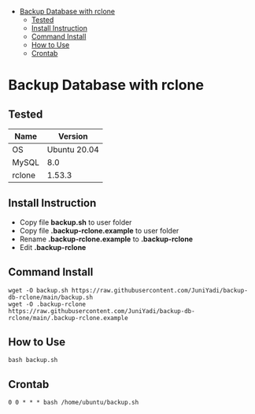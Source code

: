 - [Backup Database with rclone](#backup-database-with-rclone)
  - [Tested](#tested)
  - [Install Instruction](#install-instruction)
  - [Command Install](#command-install)
  - [How to Use](#how-to-use)
  - [Crontab](#crontab)

# Backup Database with rclone

## Tested
| Name   | Version      |
|--------|--------------|
| OS     | Ubuntu 20.04 |
| MySQL  | 8.0          |
| rclone | 1.53.3       |

## Install Instruction

- Copy file **backup.sh** to user folder
- Copy file **.backup-rclone.example** to user folder
- Rename **.backup-rclone.example** to **.backup-rclone**
- Edit **.backup-rclone**

## Command Install

```
wget -O backup.sh https://raw.githubusercontent.com/JuniYadi/backup-db-rclone/main/backup.sh
wget -O .backup-rclone https://raw.githubusercontent.com/JuniYadi/backup-db-rclone/main/.backup-rclone.example
```

## How to Use

```
bash backup.sh
```

## Crontab

```
0 0 * * * bash /home/ubuntu/backup.sh
```